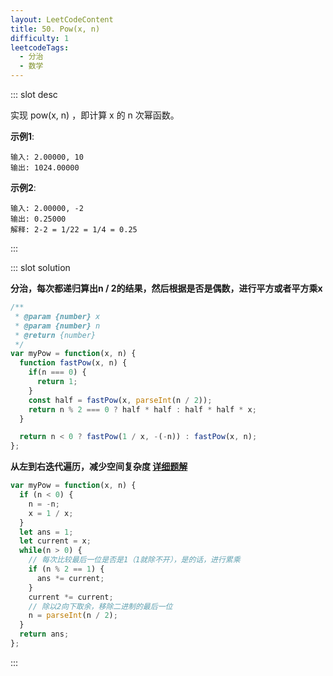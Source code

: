 ```yaml
---
layout: LeetCodeContent
title: 50. Pow(x, n)
difficulty: 1
leetcodeTags:
  - 分治
  - 数学
---
```



::: slot desc

实现 pow(x, n) ，即计算 x 的 n 次幂函数。

**示例1**:

```
输入: 2.00000, 10
输出: 1024.00000
```

**示例2**:

```
输入: 2.00000, -2
输出: 0.25000
解释: 2-2 = 1/22 = 1/4 = 0.25
```
:::


::: slot solution

**分治，每次都递归算出n / 2的结果，然后根据是否是偶数，进行平方或者平方乘x**

```javascript
/**
 * @param {number} x
 * @param {number} n
 * @return {number}
 */
var myPow = function(x, n) {
  function fastPow(x, n) {
    if(n === 0) {
      return 1;
    }
    const half = fastPow(x, parseInt(n / 2));
    return n % 2 === 0 ? half * half : half * half * x;
  }

  return n < 0 ? fastPow(1 / x, -(-n)) : fastPow(x, n);
};
```

**从左到右迭代遍历，减少空间复杂度 [详细题解](https://leetcode-cn.com/problems/powx-n/solution/powx-n-by-leetcode-solution/)**

```javascript
var myPow = function(x, n) {
  if (n < 0) {
    n = -n;
    x = 1 / x;
  }
  let ans = 1;
  let current = x;
  while(n > 0) {
    // 每次比较最后一位是否是1（1就除不开），是的话，进行累乘
    if (n % 2 == 1) {
      ans *= current;
    }
    current *= current;
    // 除以2向下取余，移除二进制的最后一位
    n = parseInt(n / 2);
  }
  return ans;
};
```
:::